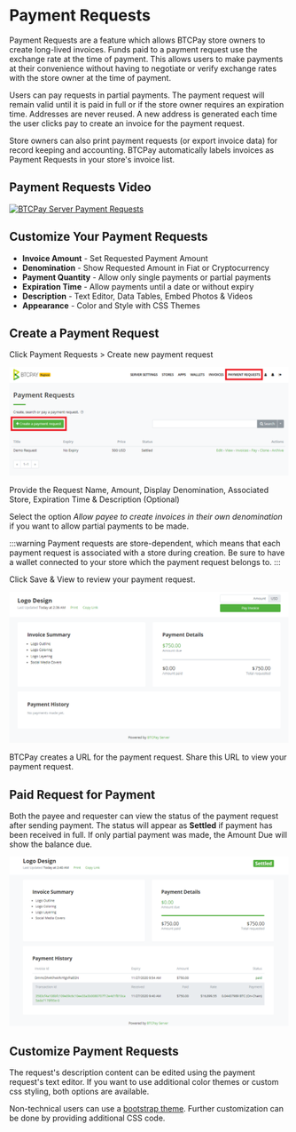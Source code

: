 # Payment Requests

Payment Requests are a feature which allows BTCPay store owners to create long-lived invoices. Funds paid to a payment request use the exchange rate at the time of payment. This allows users to make payments at their convenience without having to negotiate or verify exchange rates with the store owner at the time of payment.

Users can pay requests in partial payments. The payment request will remain valid until it is paid in full or if the store owner requires an expiration time. Addresses are never reused. A new address is generated each time the user clicks pay to create an invoice for the payment request. 

Store owners can also print payment requests (or export invoice data) for record keeping and accounting. BTCPay automatically labels invoices as Payment Requests in your store's invoice list.

## Payment Requests Video

[![BTCPay Server Payment Requests](https://img.youtube.com/vi/j6CvwDPvfzQ/mqdefault.jpg)](https://www.youtube.com/watch?v=j6CvwDPvfzQ "BTCPay Server Payment Requests")

## Customize Your Payment Requests

- **Invoice Amount** - Set Requested Payment Amount
- **Denomination** - Show Requested Amount in Fiat or Cryptocurrency
- **Payment Quantity** - Allow only single payments or partial payments
- **Expiration Time** - Allow payments until a date or without expiry
- **Description** - Text Editor, Data Tables, Embed Photos & Videos
- **Appearance** - Color and Style with CSS Themes

## Create a Payment Request

Click Payment Requests > Create new payment request

![Create Payment Request](./img/payment-requests/CreatePaymentRequest.png)

Provide the Request Name, Amount, Display Denomination, Associated Store, Expiration Time & Description (Optional)

Select the option *Allow payee to create invoices in their own denomination* if you want to allow partial payments to be made.

:::warning
Payment requests are store-dependent, which means that each payment request is associated with a store during creation. Be sure to have a wallet connected to your store which the payment request belongs to.
:::

Click Save & View to review your payment request.

![View New Payment Request](./img/payment-requests/NewPaymentRequest.png)

BTCPay creates a URL for the payment request. Share this URL to view your payment request.

## Paid Request for Payment

Both the payee and requester can view the status of the payment request after sending payment. The status will appear as **Settled** if payment has been received in full. If only partial payment was made, the Amount Due will show the balance due.

![View Paid Payment Request](./img/payment-requests/PaidPaymentRequest.png)

## Customize Payment Requests

The request's description content can be edited using the payment request's text editor. If you want to use additional color themes or custom css styling, both options are available. 

Non-technical users can use a [bootstrap theme](./Theme.md#2-bootstrap-themes). Further customization can be done by providing additional CSS code.

